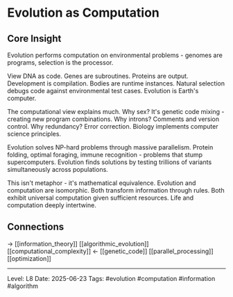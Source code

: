# Evolution as Computation

## Core Insight
Evolution performs computation on environmental problems - genomes are programs, selection is the processor.

View DNA as code. Genes are subroutines. Proteins are output. Development is compilation. Bodies are runtime instances. Natural selection debugs code against environmental test cases. Evolution is Earth's computer.

The computational view explains much. Why sex? It's genetic code mixing - creating new program combinations. Why introns? Comments and version control. Why redundancy? Error correction. Biology implements computer science principles.

Evolution solves NP-hard problems through massive parallelism. Protein folding, optimal foraging, immune recognition - problems that stump supercomputers. Evolution finds solutions by testing trillions of variants simultaneously across populations.

This isn't metaphor - it's mathematical equivalence. Evolution and computation are isomorphic. Both transform information through rules. Both exhibit universal computation given sufficient resources. Life and computation deeply intertwine.

## Connections
→ [[information_theory]] [[algorithmic_evolution]] [[computational_complexity]]
← [[genetic_code]] [[parallel_processing]] [[optimization]]

---
Level: L8
Date: 2025-06-23
Tags: #evolution #computation #information #algorithm